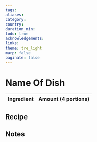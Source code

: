 ```yaml
---
tags: 
aliases: 
category: 
country: 
duration_min: 
todo: true
acknowledgements: 
links:
theme: tre_light
marp: false
paginate: false
---
```



# Name Of Dish

|Ingredient|Amount (4 portions)|
| :- | :- |


## Recipe

## Notes
